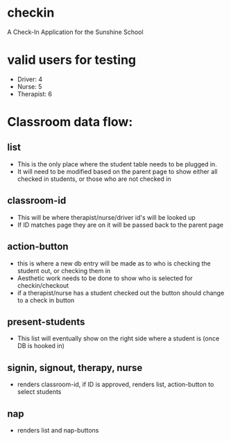 # checkin
A Check-In Application for the Sunshine School

# valid users for testing
- Driver: 4
- Nurse: 5
- Therapist: 6

# Classroom data flow:
## list
- This is the only place where the student table needs to be plugged in.
- It will need to be modified based on the parent page to show either all checked in students, or those who are not checked in

## classroom-id
- This will be where therapist/nurse/driver id's will be looked up
- If ID matches page they are on it will be passed back to the parent page

## action-button
- this is where a new db entry will be made as to who is checking the student out, or checking them in
- Aesthetic work needs to be done to show who is selected for checkin/checkout
- if a therapist/nurse has a student checked out the button should change to a check in button

## present-students
- This list will eventually show on the right side where a student is (once DB is hooked in)

## signin, signout, therapy, nurse
- renders classroom-id, if ID is approved, renders list, action-button to select students

## nap
- renders list and nap-buttons
